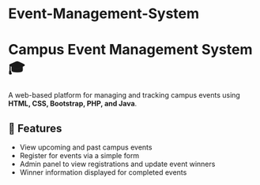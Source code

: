 # Event-Management-System
# Campus Event Management System 🎓

A web-based platform for managing and tracking campus events using **HTML, CSS, Bootstrap, PHP, and Java**.

## 🚀 Features

- View upcoming and past campus events
- Register for events via a simple form
- Admin panel to view registrations and update event winners
- Winner information displayed for completed events



